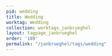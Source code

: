 ```yaml
---
pid: wedding
title: Wedding
worktag: Wedding
collection: worktags_janbrueghel
layout: tagpage_janbrueghel
order: '189'
permalink: "/janbrueghel/tags/wedding"
---
```

